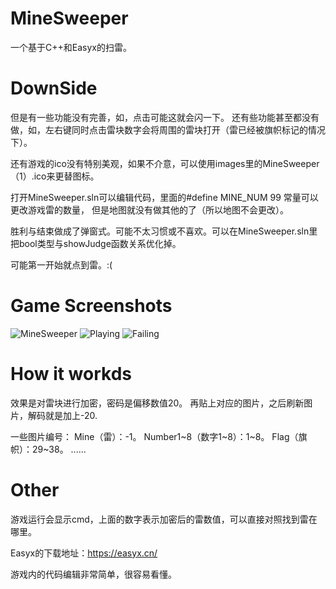 # MineSweeper
一个基于C++和Easyx的扫雷。

# DownSide
但是有一些功能没有完善，如，点击可能这就会闪一下。
还有些功能甚至都没有做，如，左右键同时点击雷块数字会将周围的雷块打开（雷已经被旗帜标记的情况下）。

还有游戏的ico没有特别美观，如果不介意，可以使用images里的MineSweeper（1）.ico来更替图标。

打开MineSweeper.sln可以编辑代码，里面的#define MINE_NUM 99 常量可以更改游戏雷的数量，
但是地图就没有做其他的了（所以地图不会更改）。

胜利与结束做成了弹窗式。可能不太习惯或不喜欢。可以在MineSweeper.sln里把bool类型与showJudge函数关系优化掉。

可能第一开始就点到雷。:(

# Game Screenshots
![MineSweeper](https://github.com/LightMist24/MineSweeper/assets/142841012/4ceab8cd-c3ae-40f7-b1d9-732ed94bfc07)
![Playing](https://github.com/LightMist24/MineSweeper/assets/142841012/6f22c9aa-0f97-4026-8937-b54e7e3b023a)
![Failing](https://github.com/LightMist24/MineSweeper/assets/142841012/7f7874d5-ea8e-4bd5-b764-bb67d89c436f)

# How it workds
效果是对雷块进行加密，密码是偏移数值20。
再贴上对应的图片，之后刷新图片，解码就是加上-20.

一些图片编号：
Mine（雷）：-1。
Number1~8（数字1~8）：1~8。
Flag（旗帜）：29~38。
......

# Other
游戏运行会显示cmd，上面的数字表示加密后的雷数值，可以直接对照找到雷在哪里。

Easyx的下载地址：https://easyx.cn/

游戏内的代码编辑非常简单，很容易看懂。
